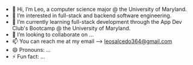 - 👋 Hi, I’m Leo, a computer science major @ the University of Maryland.
- 👀 I’m interested in full-stack and backend software engineering.
- 🌱 I’m currently learning full-stack development through the App Dev Club's Bootcamp @ the University of Maryland.
- 💞️ I’m looking to collaborate on ...
- 📫 You can reach me at my email --> leosalcedo364@gmail.com
- 😄 Pronouns: ...
- ⚡ Fun fact: ...

<!---
leo-salcedo/leo-salcedo is a ✨ special ✨ repository because its `README.md` (this file) appears on your GitHub profile.
You can click the Preview link to take a look at your changes.
--->
